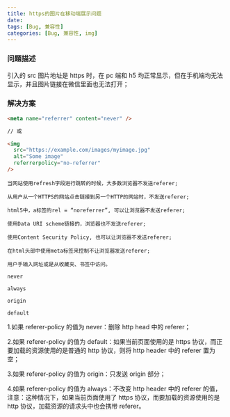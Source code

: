 ```yaml
---
title: https的图片在移动端展示问题
date:
tags: [Bug, 兼容性]
categories: [Bug, 兼容性, img]
---
```


### 问题描述

引入的 src 图片地址是 https 时，在 pc 端和 h5 均正常显示，但在手机端均无法显示，并且图片链接在微信里面也无法打开；

### 解决方案

```html
<meta name="referrer" content="never" />

// 或

<img
  src="https://example.com/images/myimage.jpg"
  alt="Some image"
  referrerpolicy="no-referrer"
/>
```

```
当网站使用refresh字段进行跳转的时候，大多数浏览器不发送referer;

从用户从一个HTTPS的网站点击链接到另一个HTTP的网站时，不发送referer;

html5中，a标签的rel = “noreferrer”, 可以让浏览器不发送referer;

使用Data URI scheme链接的，浏览器也不发送referer;

使用Content Security Policy, 也可以让浏览器不发送referer;

在html头部中使用meta标签来控制不让浏览器发送referer;

用户手输入网址或是从收藏夹、书签中访问。
```

```
never

always

origin

default
```

1.如果 referer-policy 的值为 never：删除 http head 中的 referer；

2.如果 referer-policy 的值为 default：如果当前页面使用的是 https 协议，而正要加载的资源使用的是普通的 http 协议，则将 http header 中的 referer 置为空；

3.如果 referer-policy 的值为 origin：只发送 origin 部分；

4.如果 referer-policy 的值为 always：不改变 http header 中的 referer 的值，注意：这种情况下，如果当前页面使用了 https 协议，而要加载的资源使用的是 http 协议，加载资源的请求头中也会携带 referer。
